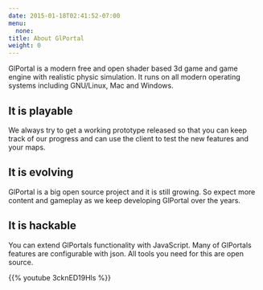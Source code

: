 ```yaml
---
date: 2015-01-18T02:41:52-07:00
menu:
  none:
title: About GlPortal
weight: 0
---
```

GlPortal is a modern free and open shader based 3d game and game engine with realistic physic simulation. It runs on all modern operating systems including GNU/Linux, Mac and Windows.

## It is playable
We always try to get a working prototype released so that you can keep track of our progress and can use the client to test the new features and your maps.

## It is evolving
GlPortal is a big open source project and it is still growing. So expect more content and gameplay as we keep developing GlPortal over the years.

## It is hackable
You can extend GlPortals functionality with JavaScript. Many of GlPortals features are configurable with json. All tools you need for this are open source.

{{% youtube 3cknED19Hls %}}
